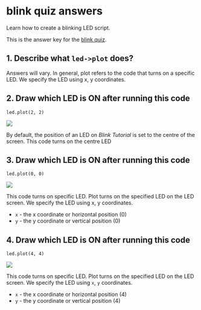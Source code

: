 # blink quiz answers

Learn how to create a blinking LED script. 

This is the answer key for the [blink quiz](/lessons/blink/quiz).

## 1. Describe what `led->plot` does?

Answers will vary. In general, plot refers to the code that turns on a specific LED. We specify the LED using x, y coordinates.

## 2. Draw which LED is ON after running this code

```
led.plot(2, 2)
```

![](/static/mb/lessons/blink-0.png)

By default, the position of an LED on *Blink Tutorial* is set to the centre of the screen. This code turns on the centre LED

## 3. Draw which LED is ON after running this code

```
led.plot(0, 0)
```

![](/static/mb/lessons/blink-1.png)

This code turns on specific LED. Plot turns on the specified LED on the LED screen. We specify the LED using x, y coordinates.

* ``x`` - the x coordinate or horizontal position (0)
* ``y`` - the y coordinate or vertical position (0)

## 4. Draw which LED is ON after running this code

```
led.plot(4, 4)
```

![](/static/mb/lessons/blink-2.png)

This code turns on specific LED. Plot turns on the specified LED on the LED screen. We specify the LED using ``x``, ``y`` coordinates.

* ``x`` - the x coordinate or horizontal position (4)
* ``y`` - the y coordinate or vertical position (4)

